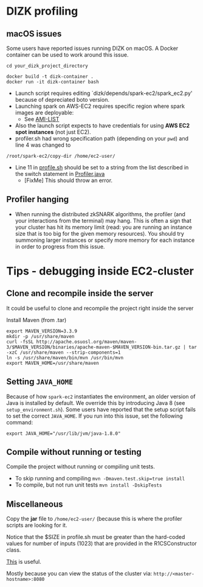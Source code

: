 # DIZK profiling

## macOS issues

Some users have reported issues running DIZK on macOS. A Docker container can be used to work around this issue.

```
cd your_dizk_project_directory

docker build -t dizk-container .
docker run -it dizk-container bash
```

- Launch script requires editing `dizk/depends/spark-ec2/spark_ec2.py' because of depreciated boto version.
- Launching spark on AWS-EC2 requires specific region where spark images are deployable: 
	- See [AMI-LIST](https://github.com/amplab/spark-ec2/tree/branch-2.0/ami-list)
- Also the launch script expects to have credentials for using **AWS EC2 spot instances** (not just EC2).
- profiler.sh had wrong specification path (depending on your `pwd`) and line 4 was changed to 

```
/root/spark-ec2/copy-dir /home/ec2-user/
```
- Line 11 in [profile.sh](https://github.com/scipr-lab/dizk/blob/e98dd9cba0a3ec99403b191133003aeef94b1e8a/src/main/java/profiler/scripts/profile.sh#L11) should be set to a string from the list described in the switch statement in [Profiler.java](https://github.com/scipr-lab/dizk/blob/e98dd9cba0a3ec99403b191133003aeef94b1e8a/src/main/java/profiler/Profiler.java#L41-L71)
	- [FixMe] This should throw an error.

## Profiler hanging

- When running the distributed zkSNARK algorithms, the profiler (and your interactions from the terminal) may hang. This is often a sign that your cluster has hit its memory limit (read: you are running an instance size that is too big for the given memory resources). You should try summoning larger instances or specify more memory for each instance in order to progress from this issue.

# Tips - debugging inside EC2-cluster

## Clone and recompile inside the server

It could be useful to clone and recompile the project right inside the server

Install Maven (from .tar)
```
export MAVEN_VERSION=3.3.9
mkdir -p /usr/share/maven
curl -fsSL http://apache.osuosl.org/maven/maven-3/$MAVEN_VERSION/binaries/apache-maven-$MAVEN_VERSION-bin.tar.gz | tar -xzC /usr/share/maven --strip-components=1
ln -s /usr/share/maven/bin/mvn /usr/bin/mvn
export MAVEN_HOME=/usr/share/maven
```

## Setting `JAVA_HOME`

Because of how `spark-ec2` instantiates the environment, an older version of Java is installed by default. We override this by introducing Java 8 (see `setup_environment.sh`). Some users have reported that the setup script fails to set the correct `JAVA_HOME`. If you run into this issue, set the following command:

```
export JAVA_HOME="/usr/lib/jvm/java-1.8.0"
```

## Compile without running or testing

Compile the project without running or compiling unit tests.

- To skip running and compiling `mvn -Dmaven.test.skip=true install`
- To compile, but not run unit tests `mvn install -DskipTests`

## Miscellaneous

Copy the **jar** file to `/home/ec2-user/` (because this is where the profiler scripts are looking for it.

Notice that the $SIZE in profile.sh must be greater than the hard-coded values for number of inputs (1023) that are provided in the R1CSConstructor class. 

[This](https://spark.apache.org/docs/1.6.2/ec2-scripts.html) is useful.

Mostly because you can view the status of the cluster via: `http://<master-hostname>:8080`
